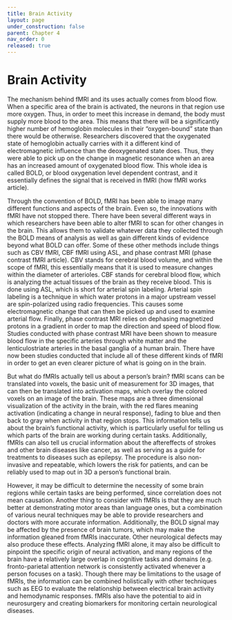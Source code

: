 ```yaml
---
title: Brain Activity
layout: page
under_construction: false
parent: Chapter 4
nav_order: 0
released: true
---
```


# Brain Activity
The mechanism behind fMRI and its uses actually comes from blood flow. When a specific area of the brain is activated, the neurons in that region use more oxygen. Thus, in order to meet this increase in demand, the body must supply more blood to the area. This means that there will be a significantly higher number of hemoglobin molecules in their “oxygen-bound” state than there would be otherwise. Researchers discovered that the oxygenated state of hemoglobin actually carries with it a different kind of electromagnetic influence than the deoxygenated state does. Thus, they were able to pick up on the change in magnetic resonance when an area has an increased amount of oxygenated blood flow. This whole idea is called BOLD, or blood oxygenation level dependent contrast, and it essentially defines the signal that is received in fMRI (how fMRI works article).

Through the convention of BOLD, fMRI has been able to image many different functions and aspects of the brain. Even so, the innovations with fMRI have not stopped there. There have been several different ways in which researchers have been able to alter fMRI to scan for other changes in the brain. This allows them to validate whatever data they collected through the BOLD means of analysis as well as gain different kinds of evidence beyond what BOLD can offer. Some of these other methods include things such as CBV fMRI, CBF fMRI using ASL, and phase contrast MRI (phase contrast fMRI article). CBV stands for cerebral blood volume, and within the scope of fMRI, this essentially means that it is used to measure changes within the diameter of arterioles. CBF stands for cerebral blood flow, which is analyzing the actual tissues of the brain as they receive blood. This is done using ASL, which is short for arterial spin labeling. Arterial spin labeling is a technique in which water protons in a major upstream vessel are spin-polarized using radio frequencies. This causes some electromagnetic change that can then be picked up and used to examine arterial flow. Finally, phase contrast MRI relies on dephasing magnetized protons in a gradient in order to map the direction and speed of blood flow. Studies conducted with phase contrast MRI have been shown to measure blood flow in the specific arteries through white matter and the lenticulostriate arteries in the basal ganglia of a human brain. There have now been studies conducted that include all of these different kinds of fMRI in order to get an even clearer picture of what is going on in the brain.

But what do fMRIs actually tell us about a person’s brain? fMRI scans can be translated into voxels, the basic unit of measurement for 3D images, that can then be translated into activation maps, which overlay the colored voxels on an image of the brain. These maps are a three dimensional visualization of the activity in the brain, with the red flares meaning activation (indicating a change in neural response), fading to blue and then back to gray when activity in that region stops. This information tells us about the brain’s functional activity, which is particularly useful for telling us which parts of the brain are working during certain tasks. Additionally, fMRIs can also tell us crucial information about the aftereffects of strokes and other brain diseases like cancer, as well as serving as a guide for treatments to diseases such as epilepsy. The procedure is also non-invasive and repeatable, which lowers the risk for patients, and can be reliably used to map out in 3D a person’s functional brain.

However, it may be difficult to determine the necessity of some brain regions while certain tasks are being performed, since correlation does not mean causation. Another thing to consider with fMRIs is that they are much better at demonstrating motor areas than language ones, but a combination of various neural techniques may be able to provide researchers and doctors with more accurate information. Additionally, the BOLD signal may be affected by the presence of brain tumors, which may make the information gleaned from fMRIs inaccurate. Other neurological defects may also produce these effects. Analyzing fMRI alone, it may also be difficult to pinpoint the specific origin of neural activation, and many regions of the brain have a relatively large overlap in cognitive tasks and domains (e.g. fronto-parietal attention network is consistently activated whenever a person focuses on a task). Though there may be limitations to the usage of fMRIs, the information can be combined holistically with other techniques such as EEG to evaluate the relationship between electrical brain activity and hemodynamic responses. fMRIs also have the potential to aid in neurosurgery and creating biomarkers for monitoring certain neurological diseases.
